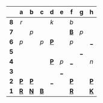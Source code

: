 |     |  a  |  b  |  c  |  d  |  e  |  f  |  g  |  h  |
|:---:|:---:|:---:|:---:|:---:|:---:|:---:|:---:|:---:|
|  **8**  |  _r_  |     |     |  _k_  |     |  _b_  |     |     |
|  **7**  |     |  _p_  |     |     |     |  [**B**](http://localhost:8080/api/chess/select?square=f7)  |  _p_  |     |
|  **6**  |  _p_  |     |  _p_  |  [**P**](http://localhost:8080/api/chess/select?square=d6)  |     |  _p_  |     |  [_](http://localhost:8080/api/chess/play?move=c1h6)  |
|  **5**  |     |     |     |     |     |     |  [_](http://localhost:8080/api/chess/play?move=c1g5)  |     |
|  **4**  |     |     |     |  [**P**](http://localhost:8080/api/chess/select?square=d4)  |  _p_  |  [_](http://localhost:8080/api/chess/play?move=c1f4)  |     |  _n_  |
|  **3**  |     |     |     |     |  [_](http://localhost:8080/api/chess/play?move=c1e3)  |     |     |     |
|  **2**  |  [**P**](http://localhost:8080/api/chess/select?square=a2)  |  [**P**](http://localhost:8080/api/chess/select?square=b2)  |     |  [_](http://localhost:8080/api/chess/play?move=c1d2)  |     |  [**P**](http://localhost:8080/api/chess/select?square=f2)  |     |  [**P**](http://localhost:8080/api/chess/select?square=h2)  |
|  **1**  |  [**R**](https://github.com/grim-kalman)  |  [**N**](http://localhost:8080/api/chess/select?square=b1)  |  [**B**](http://localhost:8080/api/chess/select?square=c1)  |     |     |  [**R**](http://localhost:8080/api/chess/select?square=f1)  |     |  [**K**](http://localhost:8080/api/chess/select?square=h1)  |
